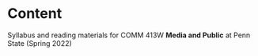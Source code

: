 # Content
Syllabus and reading materials for COMM 413W **Media and Public** at Penn State (Spring 2022)
